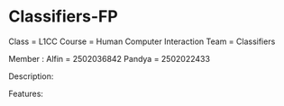 # Classifiers-FP
Class = L1CC Course = Human Computer Interaction Team = Classifiers

Member : Alfin = 2502036842 Pandya = 2502022433

Description:

Features:
